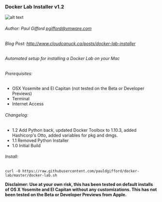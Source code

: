 
### Docker Lab Installer v1.2
![alt text](http://static1.squarespace.com/static/50203aca84ae954efd2f9b70/t/55dd50b3e4b087612e6d759e/1455081593314/?format=50w "cloudcanuck")
###### Author: Paul Gifford <pgifford@vmware.com>
###### Blog Post: http://www.cloudcanuck.ca/posts/docker-lab-installer

###### Automated setup for installing a Docker Lab on your Mac

###### Prerequisites:
  - OSX Yosemite and  El Capitan (not tested on the Beta or Developer Previews)
  - Terminal
  - Internet Access

###### Changelog:
  - 1.2 Add Python back, updated Docker Toolbox to 1.10.3, added Hashicorp's Otto, added variables for pkg and dmgs.
  - 1.1 Removed Python Installer
  - 1.0 Initial Build

###### Install:
```
curl -O https://raw.githubusercontent.com/pauldgifford/docker-lab/master/docker-lab.sh
```

**Disclaimer: Use at your own risk, this has been tested on default installs of OS X Yosemite and El Capitan without any customizations.  This has not been tested on the Beta or Developer Previews from Apple.**
